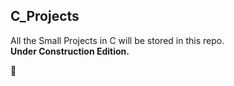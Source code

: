 <h2> C_Projects</h2>
<p>All the Small Projects in C will be stored in this repo. <br>
<b>Under Construction Edition.</b><p> 🚧
